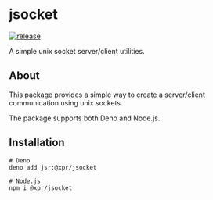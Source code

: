 # jsocket

[![release](https://github.com/ziv/jsocket/actions/workflows/release.yml/badge.svg)](https://github.com/ziv/jsocket/actions/workflows/release.yml)

A simple unix socket server/client utilities.

## About

This package provides a simple way to create a server/client communication using
unix sockets.

The package supports both Deno and Node.js.

## Installation

```shell
# Deno
deno add jsr:@xpr/jsocket

# Node.js
npm i @xpr/jsocket
```
